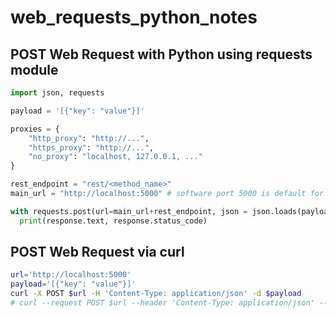 # web_requests_python_notes

## POST Web Request with Python using requests module

```python
import json, requests

payload = '[{"key": "value"}]'

proxies = {
    "http_proxy": "http://...",
    "https_proxy": "http://...",
    "no_proxy": "localhost, 127.0.0.1, ..."
}

rest_endpoint = "rest/<method_name>" 
main_url = "http://localhost:5000" # software port 5000 is default for flask for example

with requests.post(url=main_url+rest_endpoint, json = json.loads(payload), proxies = proxies) as response:
  print(response.text, response.status_code)
```

## POST Web Request via curl
```bash
url='http://localhost:5000'
payload='[{"key": "value"}]'
curl -X POST $url -H 'Content-Type: application/json' -d $payload
# curl --request POST $url --header 'Content-Type: application/json' --data $payload
```
